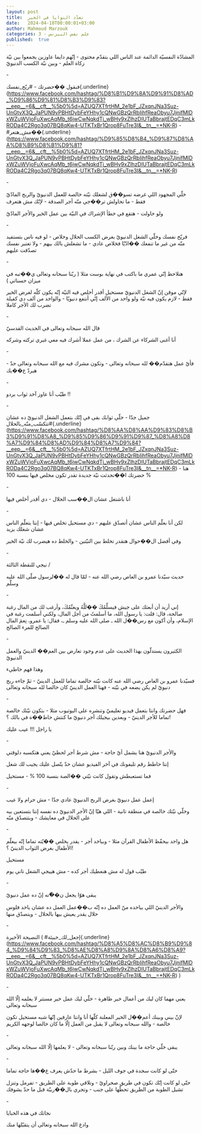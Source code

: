 ```yaml
---
layout: post
title:  تعدّد النوايا في الخير
date:   2024-04-10T00:00:01+03:00
author: Mahmoud Marzouk
categories: 3 - علم نفس البيزنس
published:  true
---
```

المشادّة النفسيّة الدائمة عند الناس اللي بتقدّم محتوى - إنّهم دايما عاوزين
يجمعوا بين نيّة زكاة العلم - وبين نيّة الكسب الدنيويّ

\-

فبقول ��حضرتك -
\#ريّح_نفسك{.underline}(https://www.facebook.com/hashtag/%D8%B1%D9%8A%D9%91%D8%AD_%D9%86%D9%81%D8%B3%D9%83?__eep__=6&__cft__%5b0%5d=AZUQ7XTfrtHM_2e1bF_JZxqnJNa3Suz-UnGtvX3Q_JaPUN9vPBHtDybFeYHhy1cQNwGBzQrRbIihfReaObyu7JjnifMlDxWZuWVjoFuXwcAqMb_t6jwCwNqkdTj_wBHv9xZlhzDIUTaBbrajtEDqC3mLkRODa4C2Rgo3q07BQ8qKw4-UTKTxBr1Qrop8FuTre3I&__tn__=*NK-R) -
\#مش_هتعر��{.underline}(https://www.facebook.com/hashtag/%D9%85%D8%B4_%D9%87%D8%AA%D8%B9%D8%B1%D9%81?__eep__=6&__cft__%5b0%5d=AZUQ7XTfrtHM_2e1bF_JZxqnJNa3Suz-UnGtvX3Q_JaPUN9vPBHtDybFeYHhy1cQNwGBzQrRbIihfReaObyu7JjnifMlDxWZuWVjoFuXwcAqMb_t6jwCwNqkdTj_wBHv9xZlhzDIUTaBbrajtEDqC3mLkRODa4C2Rgo3q07BQ8qKw4-UTKTxBr1Qrop8FuTre3I&__tn__=*NK-R)

\-

خلّي المجهود اللي غرضه تسو��ق لشغلك نيّته خالصة للعمل الدنيويّ والربح
المادّيّ فقط - ما تحاولش تر��جي منّه أجر الصدقة - لإنّك مش هتعرف

ولو حاولت - هتقع في خطأ الإشراك في النيّة بين عمل الخير والأجر
المادّيّ

\-

فريّح نفسك وخلّي الشغل الدنيويّ بغرض الكسب الحلال وخلاص - لو فيه ناس
بتستفيد منّه من غير ما تنفعك ��ادّيّا فخلاص عادي - ما تشغلش بالك بيهم - ولا
تعتبر نفسك تصدّقت عليهم

\-

هتلاحظ إنّي عمري ما باكتب في نهاية بوست مثلا ( ربّنا سبحانه وتعالى ي��تبه
في ميزان حسناتي )

لإنّي موقن إنّ الشغل الدنيويّ مستحيل أقدر أخلص فيه النيّة إنّه يكون كلّه لغرض
الخير فقط - لازم يكون فيه نيّة ولو واحد من الألف إنّي أنتفع دنيويّا -
والواحد من ألف دي كفيلة تضرب لك الأجر كاملا

\-

قال الله سبحانه وتعالى في الحديث القدسيّ

أنا أغنى الشركاء عن الشرك ، من عمل عملا أشرك فيه معي غيري تركته
وشركه

\-

فأيّ عمل هتقدّم�� لله سبحانه وتعالى - وتكون مشرك فيه مع الله سبحانه وتعالى
حدّ - هيردّ ع��يك

\-

طيّب أنا عاوز آخد ثواب بردو !!

\-

جميل جدّا - خلّي ثوابك بقى في إنّك بتعمل الشغل الدنيويّ ده عشان
\#تتكسّب_منّه_بالحلال{.underline}(https://www.facebook.com/hashtag/%D8%AA%D8%AA%D9%83%D8%B3%D9%91%D8%A8_%D9%85%D9%86%D9%91%D9%87_%D8%A8%D8%A7%D9%84%D8%AD%D9%84%D8%A7%D9%84?__eep__=6&__cft__%5b0%5d=AZUQ7XTfrtHM_2e1bF_JZxqnJNa3Suz-UnGtvX3Q_JaPUN9vPBHtDybFeYHhy1cQNwGBzQrRbIihfReaObyu7JjnifMlDxWZuWVjoFuXwcAqMb_t6jwCwNqkdTj_wBHv9xZlhzDIUTaBbrajtEDqC3mLkRODa4C2Rgo3q07BQ8qKw4-UTKTxBr1Qrop8FuTre3I&__tn__=*NK-R) -
هنا حضرتك ا��تحدثت نيّة جديدة تقدر تكون مخلص فيها بنسبة 100 %

\-

أنا باشتغل عشان ال��سب الحلال - دي أقدر أخلص فيها

\-

لكن أنا بعلّم الناس عشان أتصدّق عليهم - دي مستحيل تخلص فيها - إنتا بتعلّم
الناس عشان شغلك يزيد

وفي أفضل ال��حوال هتقدر تخلط بين النيّتين - والخلط ده هيضرب لك نيّة
الخير

\-

نيجي للنقطة الثالثة /

حديث سيّدنا عمرو بن العاص رضي الله عنه - لمّا قال له ��لرسول صلّى الله عليه
وسلّم

\-

إني أريد أن أبعثك على جيش فيسلِّمُكَ ��للَّهُ ويغنِّمُكَ، وأرغب لك من المال رغبة
صالحة، قال: قلت: يا رسول الله، ما أسلمتُ من أجل المال، ولكني أسلمت رغبة
في الإسلام، وأن أكون مع رس��ل الله ـ صلى الله عليه وسلم ـ، فقال: يا عمرو،
نِعمَ المال الصالح للمرء الصالح

\-

الكثيرون يستدلّون بهذا الحديث على عدم وجود تعارض بين العم�� الدينيّ والعمل
الدنيويّ

وهذا فهم خاطيء

فسيّدنا عمرو بن العاص رضي الله عنه كانت نيّته خالصة تماما للعمل الدينيّ -
ثمّ جاءه ربح دنيويّ لم يكن يضعه في نيّته - فهنا العمل الدينيّ كان خالصا لله
سبحانه وتعالى

\-

فهل حضرتك وانتا بتعمل فيديو تعليميّ وتنشره على اليوتيوب مثلا - بتكون
نيّتك خالصة تماما للأجر الدينيّ - وبعدين بيجيلك أجر دنيويّ ما كنتش حاط��ة في
بالك ؟!

يا راجل !!! عيب عليك

\-

والأجر الدنيويّ هنا يشمل أيّ حاجة - مش شرط أجر لحظيّ يعني هتكسبه
دلوقتي

إنتا حاطط رقم تليفونك في آخر الفيديو عشان حدّ يتّصل عليك يجيب لك
شغل

فما تستعبطش وتقول كانت نيّتي ��الصة بنسبة 100 % - مستحيل

\-

إعمل عمل دنيويّ بغرض الربح الدنيويّ عادي جدّا - مش حرام ولا
عيب

وخلّي نيّتك خالصة في منطقة تانية - اللي هيّا إنّ الأجر الدنيويّ ده نفسه إنتا
بتستعين بيه على الحلال في معايشك - وبتتصدّق منّه

\-

هل واحد بيحفّظ الأطفال القرآن مثلا - وبياخد أجر - يقدر يخلص ��يّته تماما
إنّه بيعلّم الأطفال بغرض الثواب الدينيّ ؟!

مستحيل

طيّب قول له مش هنعطيك أجر كده - مش هييجي الشغل تاني يوم

\-

يبقى هوّا يجعل ن��ّته إنّ ده عمل دنيويّ

والأجر الدينيّ اللي بياخده منّ العمل ده إنّه ب��عمل العمل ده عشان ياخد فلوس
حلال يقدر يعيش بيها بالحلال - ويتصدّق منها

\-

النصيحة الأخيرة (
\#إجعل_لك_خبيئة{.underline}(https://www.facebook.com/hashtag/%D8%A5%D8%AC%D8%B9%D9%84_%D9%84%D9%83_%D8%AE%D8%A8%D9%8A%D8%A6%D8%A9?__eep__=6&__cft__%5b0%5d=AZUQ7XTfrtHM_2e1bF_JZxqnJNa3Suz-UnGtvX3Q_JaPUN9vPBHtDybFeYHhy1cQNwGBzQrRbIihfReaObyu7JjnifMlDxWZuWVjoFuXwcAqMb_t6jwCwNqkdTj_wBHv9xZlhzDIUTaBbrajtEDqC3mLkRODa4C2Rgo3q07BQ8qKw4-UTKTxBr1Qrop8FuTre3I&__tn__=*NK-R)
)

\-

يعني مهما كان ليك من أعمال خير ظاهرة - خلّي ليك عمل خير مستتر لا يعلمه
إلّا الله سبحانه وتعالى

لإنّ بيني وبينك أعم��ل الخير المعلنة كلّها أنا وانتا عارفين إنّها شبه
مستحيل تكون خالصة - والله سبحانه وتعالى لا يقبل من العمل إلّا ما كان
خالصا لوجهه الكريم

\-

يبقى خلّي حاجة ما بينك وبين ربّنا سبحانه وتعالى - لا يعلمها إلّا الله
سبحانه وتعالى

\-

حتّى لو كانت سجدة في جوف الليل - بشرط ما حدّش يعرف ع��ها حاجة
تماما

حتّى لو كانت إنّك تكون في طريق صحراويّ - وتلاقي طوبة على الطريق - تفرمل
وتنزل تشيل الطوبة من الطريق تحطّها على جنب - وتجري بال��ربيّة قبل ما حدّ
يشوفك

\-

نجاتك في هذه الخبايا

وادع الله سبحانه وتعالى أن يتقبّلها منك
